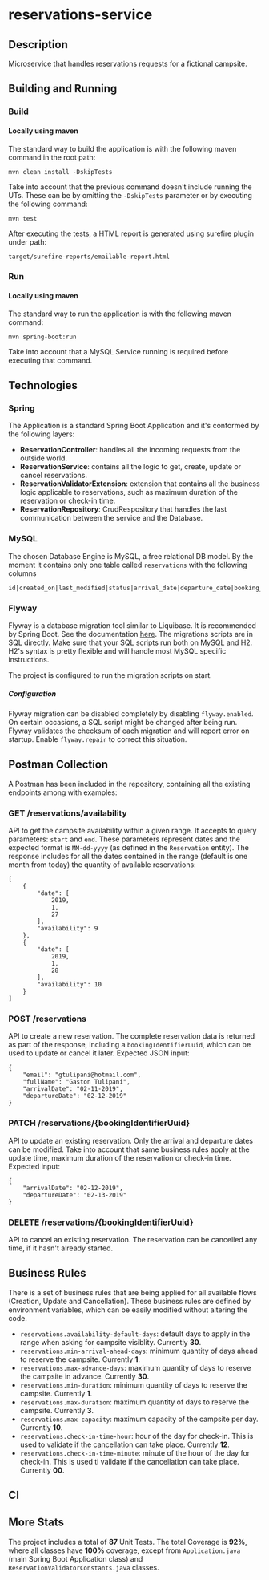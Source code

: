 # reservations-service

## Description
Microservice that handles reservations requests for a fictional campsite.

## Building and Running
### Build
#### Locally using maven
The standard way to build the application is with the following maven command in the root path:
```
mvn clean install -DskipTests
```

Take into account that the previous command doesn't include running the UTs. These can be by omitting the `-DskipTests`
parameter or by executing the following command:
```
mvn test
```

After executing the tests, a HTML report is generated using surefire plugin under path:
```
target/surefire-reports/emailable-report.html
```


### Run
#### Locally using maven
The standard way to run the application is with the following maven command:
```
mvn spring-boot:run
```

Take into account that a MySQL Service running is required before executing that command.

## Technologies
### Spring
The Application is a standard Spring Boot Application and it's conformed by the following layers:
- **ReservationController**: handles all the incoming requests from the outside world.
- **ReservationService**: contains all the logic to get, create, update or cancel reservations.
- **ReservationValidatorExtension**: extension that contains all the business logic applicable to reservations, such as
maximum duration of the reservation or check-in time.
- **ReservationRepository**: CrudRespository that handles the last communication between the service and the Database.

### MySQL
The chosen Database Engine is MySQL, a free relational DB model. By the moment it contains only one table called
`reservations` with the following columns
```
id|created_on|last_modified|status|arrival_date|departure_date|booking_identifier_uuid|email|full_name|
```

### Flyway
Flyway is a database migration tool similar to Liquibase. It is recommended by Spring Boot.
See the documentation [here](http://flywaydb.org/). The migrations scripts are in SQL directly. Make sure that your SQL
scripts run both on MySQL and H2. H2's syntax is pretty flexible and will handle most MySQL specific instructions.

The project is configured to run the migration scripts on start.

##### Configuration
Flyway migration can be disabled completely by disabling `flyway.enabled`. On certain occasions, a SQL script might be
changed after being run. Flyway validates the checksum of each migration and will report error on startup. Enable
`flyway.repair` to correct this situation.

## Postman Collection
A Postman has been included in the repository, containing all the existing endpoints among with examples:
### GET /reservations/availability
API to get the campsite availability within a given range. It accepts to query parameters: `start` and `end`. These
parameters represent dates and the expected format is `MM-dd-yyyy` (as defined in the `Reservation` entity). The
response includes for all the dates contained in the range (default is one month from today) the quantity of available
reservations:
```
[
    {
        "date": [
            2019,
            1,
            27
        ],
        "availability": 9
    },
    {
        "date": [
            2019,
            1,
            28
        ],
        "availability": 10
    }
]
```
### POST /reservations
API to create a new reservation. The complete reservation data is returned as part of the response, including a
`bookingIdentifierUuid`, which can be used to update or cancel it later. Expected JSON input:
```
{
    "email": "gtulipani@hotmail.com",
    "fullName": "Gaston Tulipani",
    "arrivalDate": "02-11-2019",
    "departureDate": "02-12-2019"
}
```
### PATCH /reservations/{bookingIdentifierUuid}
API to update an existing reservation. Only the arrival and departure dates can be modified.
Take into account that same business rules apply at the update time, maximum duration of the reservation or check-in
time. Expected input:
```
{
    "arrivalDate": "02-12-2019",
    "departureDate": "02-13-2019"
}
```
### DELETE /reservations/{bookingIdentifierUuid}
API to cancel an existing reservation. The reservation can be cancelled any time, if it hasn't already started.

## Business Rules
There is a set of business rules that are being applied for all available flows (Creation, Update and Cancellation).
These business rules are defined by environment variables, which can be easily modified without altering the code.
- `reservations.availability-default-days`: default days to apply in the range when asking for campsite visiblity.
Currently **30**.
- `reservations.min-arrival-ahead-days`: minimum quantity of days ahead to reserve the campsite. Currently **1**.
- `reservations.max-advance-days`: maximum quantity of days to reserve the campsite in advance. Currently **30**.
- `reservations.min-duration`: minimum quantity of days to reserve the campsite. Currently **1**.
- `reservations.max-duration`: maximum quantity of days to reserve the campsite. Currently **3**.
- `reservations.max-capacity`: maximum capacity of the campsite per day. Currently **10**.
- `reservations.check-in-time-hour`: hour of the day for check-in. This is used to validate if the cancellation can take
place. Currently **12**.
- `reservations.check-in-time-minute`: minute of the hour of the day for check-in. This is used ti validate if the
cancellation can take place. Currently **00**.

## CI

## More Stats
The project includes a total of **87** Unit Tests. The total Coverage is **92%**, where all classes have **100%**
coverage, except from `Application.java` (main Spring Boot Application class) and `ReservationValidatorConstants.java`
classes.
